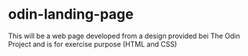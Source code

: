 # odin-landing-page

This will be a web page developed from a design provided bei The Odin Project and is for exercise purpose (HTML and CSS)
